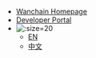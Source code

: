 * [Wanchain Homepage](https://wanchain.org/)
* [Developer Portal](https://wandevs.org/)
* ![](../_media/language.png ":size=20")
  * [EN](/)  
  * [中文](/zh-cn/)

    
